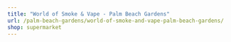 ```yaml
---
title: "World of Smoke & Vape - Palm Beach Gardens"
url: /palm-beach-gardens/world-of-smoke-and-vape-palm-beach-gardens/
shop: supermarket
---
```

